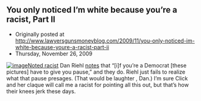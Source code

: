## You only noticed I’m white because you’re a racist, Part II

 * Originally posted at http://www.lawyersgunsmoneyblog.com/2009/11/you-only-noticed-im-white-because-youre-a-racist-part-ii
 * Thursday, November 26, 2009

[![image](http://photos-e.ak.fbcdn.net/hphotos-ak-snc3/hs051.snc3/13832\_188652893587\_24718773587\_2870915\_2124330\_n.jpg)](http://photos-e.ak.fbcdn.net/hphotos-ak-snc3/hs051.snc3/13832\_188652893587\_24718773587\_2870915\_2124330\_n.jpg)[Noted racist](http://acephalous.typepad.com/acephalous/2009/11/dan-riehl-still-a-racist-only-now-a-homophobic-one.html) Dan Riehl [notes](http://www.riehlworldview.com/carnivorous\_conservative/2009/11/sarah-palin-pics-spell-trouble-for-democrats.html) that “[i]f you’re a Democrat [these pictures] have to give you pause,” and they do.  Riehl just fails to realize what that pause presages.  (That would be 
laughter
, Dan.)  I’m sure Click and her claque will call me a racist for pointing all this out, but that’s how their knees jerk these days.